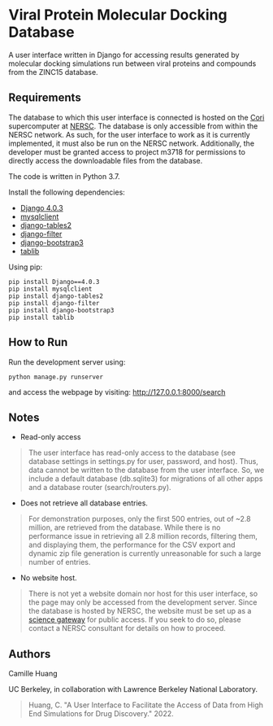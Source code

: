 # Viral Protein Molecular Docking Database
A user interface written in Django for accessing results generated by molecular docking simulations run between viral proteins and compounds from the ZINC15 database.

## Requirements
The database to which this user interface is connected is hosted on the [Cori](https://docs.nersc.gov/systems/cori/) supercomputer at [NERSC](https://www.nersc.gov/). The database is only accessible from within the NERSC network. As such, for the user interface to work as it is currently implemented, it must also be run on the NERSC network. Additionally, the developer must be granted access to project m3718 for permissions to directly access the downloadable files from the database. 

The code is written in Python 3.7.

Install the following dependencies:
- [Django 4.0.3](https://docs.djangoproject.com/en/4.0/releases/4.0.3/)
- [mysqlclient](https://pypi.org/project/mysqlclient/)
- [django-tables2](https://django-tables2.readthedocs.io/en/latest/)
- [django-filter](https://django-filter.readthedocs.io/en/stable/)
- [django-bootstrap3](https://django-bootstrap3.readthedocs.io/en/latest/)
- [tablib](https://tablib.readthedocs.io/en/stable/)

Using pip:
```
pip install Django==4.0.3
pip install mysqlclient
pip install django-tables2
pip install django-filter
pip install django-bootstrap3
pip install tablib
```

## How to Run

Run the development server using:
```
python manage.py runserver
```
and access the webpage by visiting: http://127.0.0.1:8000/search

## Notes
- Read-only access
> The user interface has read-only access to the database (see database settings in settings.py for user, password, and host). Thus, data cannot be written to the database from the user interface. So, we include a default database (db.sqlite3) for migrations of all other apps and a database router (search/routers.py). 

- Does not retrieve all database entries.

> For demonstration purposes, only the first 500 entries, out of ~2.8 million, are retrieved from the database. While there is no performance issue in retrieving all 2.8 million records, filtering them, and displaying them, the performance for the CSV export and dynamic zip file generation is currently unreasonable for such a large number of entries.

- No website host.

> There is not yet a website domain nor host for this user interface, so the page may only be accessed from the development server. Since the database is hosted by NERSC, the website must be set up as a [science gateway](https://docs.nersc.gov/services/science-gateways/) for public access. If you seek to do so, please contact a NERSC consultant for details on how to proceed.

## Authors

Camille Huang

UC Berkeley, in collaboration with Lawrence Berkeley National Laboratory.

>Huang, C. "A User Interface to Facilitate the Access of Data from High End Simulations for Drug Discovery." 2022.